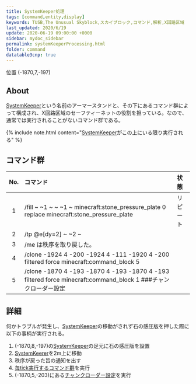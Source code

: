 ```yaml
---
title: SystemKeeper処理
tags: [command,entity,display]
keywords: TUSB,The Unusual Skyblock,スカイブロック,コマンド,解析,X回路区域
last_updated: 2020/6/19
update: 2020-06-19 09:00:00 +0000
sidebar: mydoc_sidebar
permalink: systemKeeperProcessing.html
folder: command
datatable3cnp: true
---
```

<span class="label label-primary">位置 (-1870,7,-197)</span>

## About

[SystemKeeper](TUSB_Analysis_Entity.html)という名前のアーマースタンドと、その下にあるコマンド群によって構成され、X回路区域のセーフティーネットの役割を担っている。なので、通常では実行されることがないコマンド群である。

{% include note.html content="[SystemKeeper](TUSB_Analysis_Entity.html)がこの上にいる限り実行される" %}

## コマンド群

<div class="datatable3cnp-begin"></div>

|No.|コマンド|状態|
|:-:|:-|:-|
|1|/fill ~ ~1 ~ ~ ~1 ~ minecraft:stone_pressure_plate 0 replace minecraft:stone_pressure_plate|リピート|
|2|/tp @e[dy=2] ~ ~2 ~|
|3|/me は秩序を取り戻した。|
|4|/clone -1924 4 -200 -1924 4 -111 -1920 4 -200 filtered force minecraft:command_block 5|
|5|/clone -1870 4 -193 -1870 4 -193 -1870 4 -193 filtered force minecraft:command_block 1 ###チャンクローダー設定|

<div class="datatable3cnp-end"></div>

## 詳細

何かトラブルが発生し、[SystemKeeper](TUSB_Analysis_Entity.html)の移動がされず石の感圧版を押した際に以下の事柄が実行される。

1. (-1870,8,-197)の[SystemKeeper](TUSB_Analysis_Entity.html)の足元に石の感圧版を設置
2. [SystemKeerer](TUSB_Analysis_Entity.html)を2m上に移動
3. 秩序が戻った旨の通知を出す
4. [毎tick実行するコマンド群](mainclockProcessing.html#毎tick実行するコマンド群)を実行
5. (-1870,5,-203)にある[チャンクローダー設定](furnaceProcessing.html)を実行
